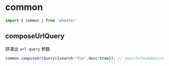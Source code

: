 # common
```ts
import { common } from 'wheater'
```
## composeUrlQuery
拼凑出 `url query` 参数

```ts
common.composeUrlQuery({search:"foo",desc:true}); // search=foo&desc=true
```